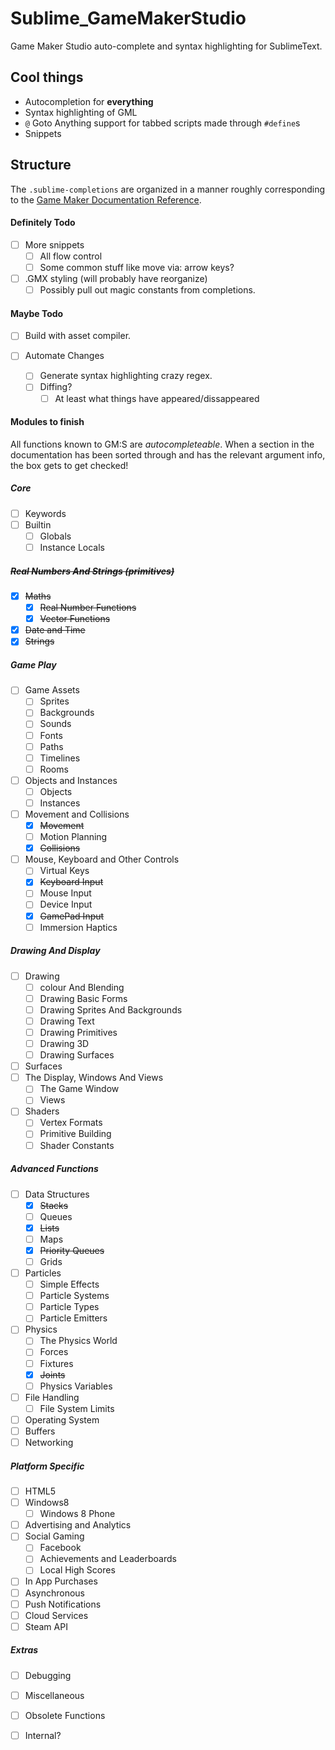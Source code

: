 Sublime_GameMakerStudio
=======================

Game Maker Studio auto-complete and syntax highlighting for SublimeText.

## Cool things

* Autocompletion for **everything**
* Syntax highlighting of GML
* `@` Goto Anything support for tabbed scripts made through `#define`s
* Snippets

## Structure

The `.sublime-completions` are organized in a manner roughly corresponding to the [Game Maker Documentation Reference](http://docs.yoyogames.com/source/dadiospice/002_reference/index.html).

#### Definitely Todo

- [ ] More snippets
  - [ ] All flow control
  - [ ] Some common stuff like move via: arrow keys?
- [ ] .GMX styling (will probably have reorganize)
  - [ ] Possibly pull out magic constants from completions.

#### Maybe Todo

- [ ] Build with asset compiler.

- [ ] Automate Changes
  - [ ] Generate syntax highlighting crazy regex.
  - [ ] Diffing?
    - [ ] At least what things have appeared/dissappeared 

#### Modules to finish

All functions known to GM:S are *autocompleteable*. When a section in the documentation has been sorted through and has the relevant argument info, the box gets to get checked!

##### Core
- [ ] Keywords
- [ ] Builtin
  - [ ] Globals
  - [ ] Instance Locals

##### ~~Real Numbers And Strings (primitives)~~
- [x] ~~Maths~~
  - [x] ~~Real Number Functions~~
  - [x] ~~Vector Functions~~
- [x] ~~Date and Time~~
- [x] ~~Strings~~

##### Game Play
- [ ] Game Assets
  - [ ] Sprites
  - [ ] Backgrounds
  - [ ] Sounds
  - [ ] Fonts
  - [ ] Paths
  - [ ] Timelines
  - [ ] Rooms
- [ ] Objects and Instances
  - [ ] Objects
  - [ ] Instances
- [ ] Movement and Collisions
  - [x] ~~Movement~~
  - [ ] Motion Planning
  - [x] ~~Collisions~~
- [ ] Mouse, Keyboard and Other Controls
  - [ ] Virtual Keys
  - [x] ~~Keyboard Input~~
  - [ ] Mouse Input
  - [ ] Device Input
  - [x] ~~GamePad Input~~
  - [ ] Immersion Haptics

##### Drawing And Display
- [ ] Drawing
  - [ ] colour And Blending
  - [ ] Drawing Basic Forms
  - [ ] Drawing Sprites And Backgrounds
  - [ ] Drawing Text
  - [ ] Drawing Primitives
  - [ ] Drawing 3D
  - [ ] Drawing Surfaces
- [ ] Surfaces
- [ ] The Display, Windows And Views
  - [ ] The Game Window
  - [ ] Views
- [ ] Shaders
  - [ ] Vertex Formats
  - [ ] Primitive Building
  - [ ] Shader Constants

##### Advanced Functions
- [ ] Data Structures
  - [x] ~~Stacks~~
  - [ ] Queues
  - [x] ~~Lists~~
  - [ ] Maps
  - [x] ~~Priority Queues~~
  - [ ] Grids
- [ ] Particles
  - [ ] Simple Effects
  - [ ] Particle Systems
  - [ ] Particle Types
  - [ ] Particle Emitters
- [ ] Physics
  - [ ] The Physics World
  - [ ] Forces
  - [ ] Fixtures
  - [x] ~~Joints~~
  - [ ] Physics Variables
- [ ] File Handling
  - [ ] File System Limits

- [ ] Operating System
- [ ] Buffers
- [ ] Networking

##### Platform Specific
- [ ] HTML5
- [ ] Windows8
  - [ ] Windows 8 Phone
- [ ] Advertising and Analytics
- [ ] Social Gaming
  - [ ] Facebook
  - [ ] Achievements and Leaderboards
  - [ ] Local High Scores
- [ ] In App Purchases
- [ ] Asynchronous
- [ ] Push Notifications
- [ ] Cloud Services
- [ ] Steam API

##### Extras
- [ ] Debugging
- [ ] Miscellaneous
- [ ] Obsolete Functions
- [ ] Internal?
  
